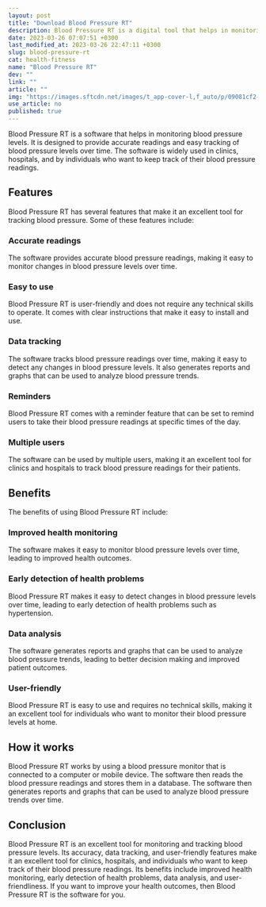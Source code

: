 ```yaml
---
layout: post
title: "Download Blood Pressure RT"
description: Blood Pressure RT is a digital tool that helps in monitoring and tracking blood pressure levels. Read on to know more about its features, benefits, and how it works.
date: 2023-03-26 07:07:51 +0300
last_modified_at: 2023-03-26 22:47:11 +0300
slug: blood-pressure-rt
cat: health-fitness
name: "Blood Pressure RT"
dev: ""
link: ""
article: ""
img: "https://images.sftcdn.net/images/t_app-cover-l,f_auto/p/09081cf2-9b2f-11e6-98bb-00163ec9f5fa/159821695/blood-pressure-rt-screenshot.png"
use_article: no
published: true
---
```



Blood Pressure RT is a software that helps in monitoring blood pressure levels. It is designed to provide accurate readings and easy tracking of blood pressure levels over time. The software is widely used in clinics, hospitals, and by individuals who want to keep track of their blood pressure readings.

## Features

Blood Pressure RT has several features that make it an excellent tool for tracking blood pressure. Some of these features include:

### Accurate readings

The software provides accurate blood pressure readings, making it easy to monitor changes in blood pressure levels over time.

### Easy to use

Blood Pressure RT is user-friendly and does not require any technical skills to operate. It comes with clear instructions that make it easy to install and use.

### Data tracking

The software tracks blood pressure readings over time, making it easy to detect any changes in blood pressure levels. It also generates reports and graphs that can be used to analyze blood pressure trends.

### Reminders

Blood Pressure RT comes with a reminder feature that can be set to remind users to take their blood pressure readings at specific times of the day.

### Multiple users

The software can be used by multiple users, making it an excellent tool for clinics and hospitals to track blood pressure readings for their patients.

## Benefits

The benefits of using Blood Pressure RT include:

### Improved health monitoring

The software makes it easy to monitor blood pressure levels over time, leading to improved health outcomes.

### Early detection of health problems

Blood Pressure RT makes it easy to detect changes in blood pressure levels over time, leading to early detection of health problems such as hypertension.

### Data analysis

The software generates reports and graphs that can be used to analyze blood pressure trends, leading to better decision making and improved patient outcomes.

### User-friendly

Blood Pressure RT is easy to use and requires no technical skills, making it an excellent tool for individuals who want to monitor their blood pressure levels at home.

## How it works

Blood Pressure RT works by using a blood pressure monitor that is connected to a computer or mobile device. The software then reads the blood pressure readings and stores them in a database. The software then generates reports and graphs that can be used to analyze blood pressure trends over time.

## Conclusion

Blood Pressure RT is an excellent tool for monitoring and tracking blood pressure levels. Its accuracy, data tracking, and user-friendly features make it an excellent tool for clinics, hospitals, and individuals who want to keep track of their blood pressure readings. Its benefits include improved health monitoring, early detection of health problems, data analysis, and user-friendliness. If you want to improve your health outcomes, then Blood Pressure RT is the software for you.